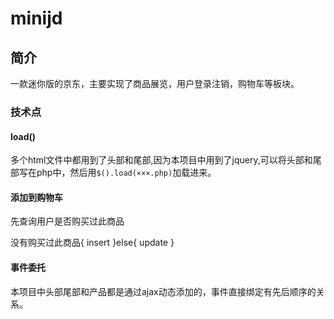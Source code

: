 # minijd

## 简介

一款迷你版的京东，主要实现了商品展览，用户登录注销，购物车等板块。

### 技术点

#### load()

多个html文件中都用到了头部和尾部,因为本项目中用到了jquery,可以将头部和尾部写在php中，然后用``$().load(×××.php)``加载进来。   

#### 添加到购物车

先查询用户是否购买过此商品

没有购买过此商品{
    insert 
}else{
    update
}


#### 事件委托

本项目中头部尾部和产品都是通过ajax动态添加的，事件直接绑定有先后顺序的关系。
